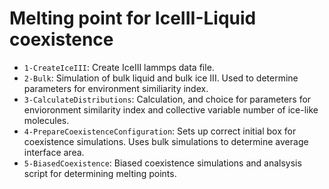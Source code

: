 # Melting point for IceIII-Liquid coexistence

* ```1-CreateIceIII```: Create IceIII lammps data file. 
* ```2-Bulk```: Simulation of bulk liquid and bulk ice III. Used to determine parameters for environment similiarity index. 
* ```3-CalculateDistributions```: Calculation, and choice for parameters for envioronment similarity index and collective variable number of ice-like molecules. 
* ```4-PrepareCoexistenceConfiguration```: Sets up correct initial box for coexistence simulations. Uses bulk simulations to determine average interface area. 
* ```5-BiasedCoexistence```: Biased coexistence simulations and analsysis script for determining melting points.